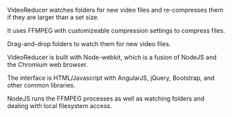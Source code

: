 VideoReducer watches folders for new video files and re-compresses them if they are larger than a set size. 

It uses FFMPEG with customizeable compression settings to compress files.

Drag-and-drop folders to watch them for new video files.

VideoReducer is built with Node-webkit, which is a fusion of NodeJS and the Chromium web browser.

The interface is HTML/Javascript with AngularJS, jQuery, Bootstrap, and other common libraries. 

NodeJS runs the FFMPEG processes as well as watching folders and dealing with local filesystem access.
